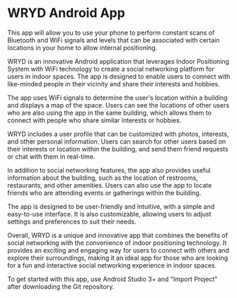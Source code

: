 # WRYD Android App

This app will allow you to use your phone to perform constant scans of Bluetooth and WiFi signals and levels that can be associated with certain locations in your home to allow internal positioning.

WRYD is an innovative Android application that leverages Indoor Positioning System with WiFi technology to create a social networking platform for users in indoor spaces. The app is designed to enable users to connect with like-minded people in their vicinity and share their interests and hobbies.

The app uses WiFi signals to determine the user's location within a building and displays a map of the space. Users can see the locations of other users who are also using the app in the same building, which allows them to connect with people who share similar interests or hobbies.

WRYD includes a user profile that can be customized with photos, interests, and other personal information. Users can search for other users based on their interests or location within the building, and send them friend requests or chat with them in real-time.

In addition to social networking features, the app also provides useful information about the building, such as the location of restrooms, restaurants, and other amenities. Users can also use the app to locate friends who are attending events or gatherings within the building.

The app is designed to be user-friendly and intuitive, with a simple and easy-to-use interface. It is also customizable, allowing users to adjust settings and preferences to suit their needs.

Overall, WRYD is a unique and innovative app that combines the benefits of social networking with the convenience of indoor positioning technology. It provides an exciting and engaging way for users to connect with others and explore their surroundings, making it an ideal app for those who are looking for a fun and interactive social networking experience in indoor spaces.







To get started with this app, use Android Studio 3+ and "Import Project" after downloading the Git repository.
